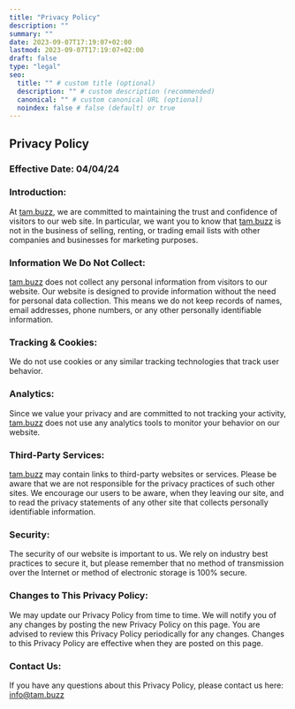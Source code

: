 ```yaml
---
title: "Privacy Policy"
description: ""
summary: ""
date: 2023-09-07T17:19:07+02:00
lastmod: 2023-09-07T17:19:07+02:00
draft: false
type: "legal"
seo:
  title: "" # custom title (optional)
  description: "" # custom description (recommended)
  canonical: "" # custom canonical URL (optional)
  noindex: false # false (default) or true
---
```


## Privacy Policy

### Effective Date: 04/04/24

### Introduction:

At [tam.buzz](www.tam.buzz), we are committed to maintaining the trust and confidence of visitors to our web site. In particular, we want you to know that [tam.buzz](www.tam.buzz) is not in the business of selling, renting, or trading email lists with other companies and businesses for marketing purposes.

### Information We Do Not Collect:

[tam.buzz](www.tam.buzz) does not collect any personal information from visitors to our website. Our website is designed to provide information without the need for personal data collection. This means we do not keep records of names, email addresses, phone numbers, or any other personally identifiable information.

### Tracking & Cookies:

We do not use cookies or any similar tracking technologies that track user behavior.

### Analytics:

Since we value your privacy and are committed to not tracking your activity, [tam.buzz](www.tam.buzz) does not use any analytics tools to monitor your behavior on our website.

### Third-Party Services:

[tam.buzz](www.tam.buzz) may contain links to third-party websites or services. Please be aware that we are not responsible for the privacy practices of such other sites. We encourage our users to be aware, when they leaving our site, and to read the privacy statements of any other site that collects personally identifiable information.

### Security:

The security of our website is important to us. We rely on industry best practices to secure it, but please remember that no method of transmission over the Internet or method of electronic storage is 100% secure.

### Changes to This Privacy Policy:

We may update our Privacy Policy from time to time. We will notify you of any changes by posting the new Privacy Policy on this page. You are advised to review this Privacy Policy periodically for any changes. Changes to this Privacy Policy are effective when they are posted on this page.

### Contact Us:

If you have any questions about this Privacy Policy, please contact us here: [info@tam.buzz](mailto:info@tam.buzz)
